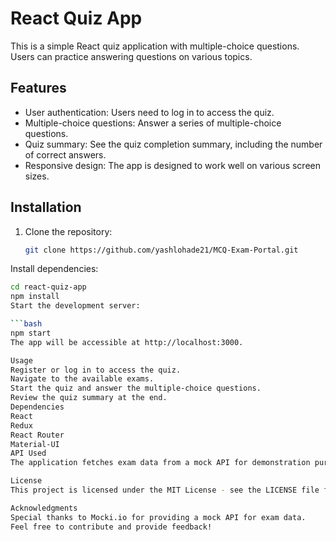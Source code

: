 # React Quiz App

This is a simple React quiz application with multiple-choice questions. Users can practice answering questions on various topics.

## Features

- User authentication: Users need to log in to access the quiz.
- Multiple-choice questions: Answer a series of multiple-choice questions.
- Quiz summary: See the quiz completion summary, including the number of correct answers.
- Responsive design: The app is designed to work well on various screen sizes.

## Installation

1. Clone the repository:

   ```bash
   git clone https://github.com/yashlohade21/MCQ-Exam-Portal.git
Install dependencies:

   ```bash
cd react-quiz-app
npm install
Start the development server:

   ```bash
npm start
The app will be accessible at http://localhost:3000.

Usage
Register or log in to access the quiz.
Navigate to the available exams.
Start the quiz and answer the multiple-choice questions.
Review the quiz summary at the end.
Dependencies
React
Redux
React Router
Material-UI
API Used
The application fetches exam data from a mock API for demonstration purposes.

License
This project is licensed under the MIT License - see the LICENSE file for details.

Acknowledgments
Special thanks to Mocki.io for providing a mock API for exam data.
Feel free to contribute and provide feedback!

